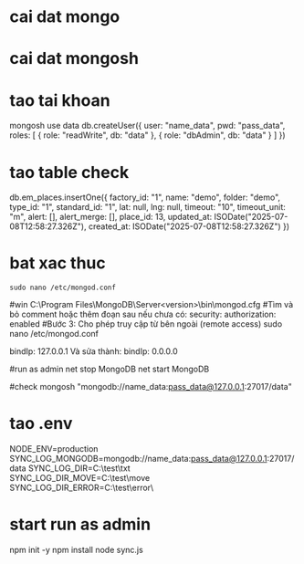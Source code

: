 # cai dat mongo
# cai dat mongosh
# tao tai khoan

mongosh
use data
db.createUser({
  user: "name_data",
  pwd: "pass_data",
  roles: [
    { role: "readWrite", db: "data" },
    { role: "dbAdmin", db: "data" }
  ]
})
# tao table check

db.em_places.insertOne({
  factory_id: "1",
  name: "demo",
  folder: "demo",
  type_id: "1",
  standard_id: "1",
  lat: null,
  lng: null,
  timeout: "10",
  timeout_unit: "m",
  alert: [],
  alert_merge: [],
  place_id: 13,
  updated_at: ISODate("2025-07-08T12:58:27.326Z"),
  created_at: ISODate("2025-07-08T12:58:27.326Z")
})
# bat xac thuc
	sudo nano /etc/mongod.conf
#win
C:\Program Files\MongoDB\Server\<version>\bin\mongod.cfg
#Tìm và bỏ comment hoặc thêm đoạn sau nếu chưa có:
security:
  authorization: enabled
#Bước 3: Cho phép truy cập từ bên ngoài (remote access)
	sudo nano /etc/mongod.conf

  bindIp: 127.0.0.1
Và sửa thành:
  bindIp: 0.0.0.0

#run as admin
net stop MongoDB
net start MongoDB

#check
mongosh "mongodb://name_data:pass_data@127.0.0.1:27017/data"

# tao .env
NODE_ENV=production
SYNC_LOG_MONGODB=mongodb://name_data:pass_data@127.0.0.1:27017/data
SYNC_LOG_DIR=C:\test\txt\
SYNC_LOG_DIR_MOVE=C:\test\move\
SYNC_LOG_DIR_ERROR=C:\test\error\

# start run as admin
npm init -y
npm install
node sync.js
